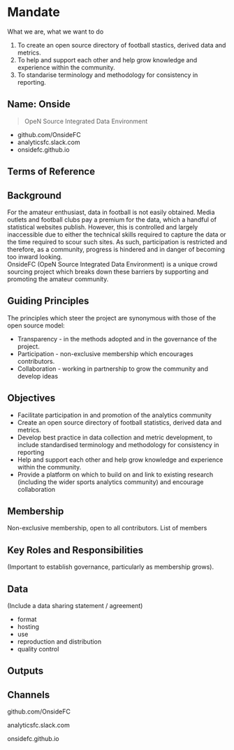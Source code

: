 # Mandate
What we are, what we want to do

1. To create an open source directory of football stastics, derived data and metrics.
2. To help and support each other and help grow knowledge and experience within the community.
3. To standarise terminology and methodology for consistency in reporting.


## Name: Onside

> OpeN Source Integrated Data Environment

+ github.com/OnsideFC
+ analyticsfc.slack.com
+ onsidefc.github.io

## Terms of Reference

## Background
For the amateur enthusiast, data in football is not easily obtained. Media outlets and football clubs pay a premium for the data, which a handful of statistical websites publish.  However, this is controlled and largely inaccessible due to either the technical skills required to capture the data or the time required to scour such sites.  As such, participation is restricted and therefore, as a community, progress is hindered and in danger of becoming too inward looking.  
OnsideFC (OpeN Source Integrated Data Environment) is a unique crowd sourcing project which breaks down these barriers by supporting and promoting the amateur community.

## Guiding Principles
The principles which steer the project are synonymous with those of the open source model:
+ Transparency - in the methods adopted and in the governance of the project.
+ Participation - non-exclusive membership which encourages contributors.
+ Collaboration - working in partnership to grow the community and develop ideas

## Objectives
+ Facilitate participation in and promotion of the analytics community
+ Create an open source directory of football statistics, derived data and metrics.
+ Develop best practice in data collection and metric development, to include standardised terminology and methodology for consistency in reporting
+ Help and support each other and help grow knowledge and experience within the community.
+ Provide a platform on which to build on and link to existing research (including the wider sports analytics community) and encourage collaboration

## Membership
Non-exclusive membership, open to all contributors.
List of members

## Key Roles and Responsibilities
(Important to establish governance, particularly as membership grows).

## Data
(Include a data sharing statement / agreement)
+ format
+ hosting
+ use
+ reproduction and distribution
+ quality control

## Outputs

## Channels
github.com/OnsideFC

analyticsfc.slack.com

onsidefc.github.io
